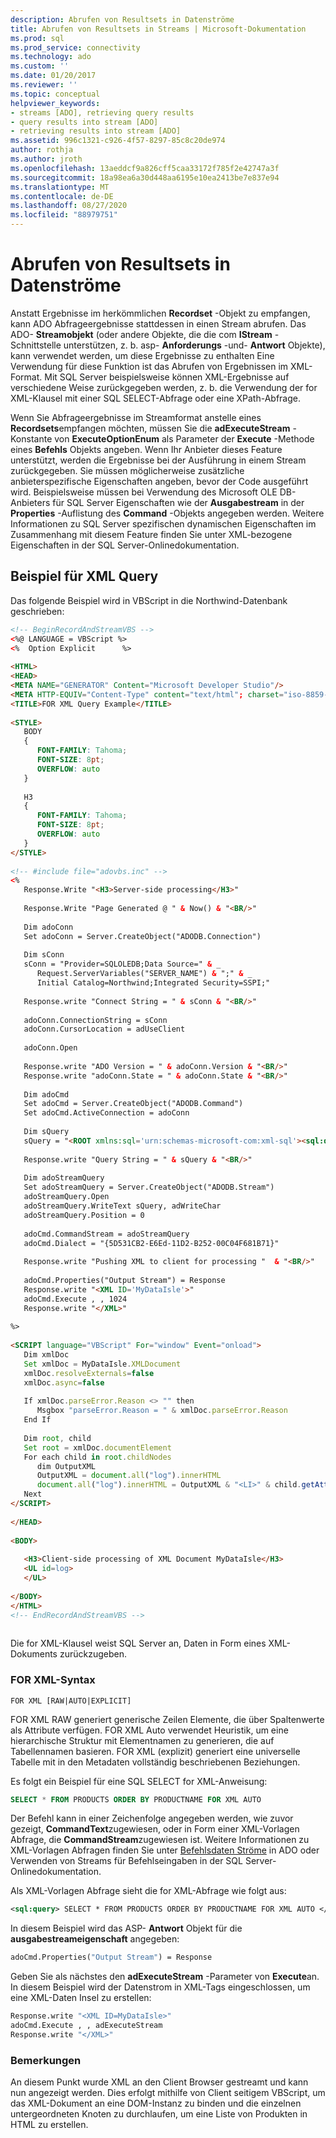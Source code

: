 ```yaml
---
description: Abrufen von Resultsets in Datenströme
title: Abrufen von Resultsets in Streams | Microsoft-Dokumentation
ms.prod: sql
ms.prod_service: connectivity
ms.technology: ado
ms.custom: ''
ms.date: 01/20/2017
ms.reviewer: ''
ms.topic: conceptual
helpviewer_keywords:
- streams [ADO], retrieving query results
- query results into stream [ADO]
- retrieving results into stream [ADO]
ms.assetid: 996c1321-c926-4f57-8297-85c8c20de974
author: rothja
ms.author: jroth
ms.openlocfilehash: 13aeddcf9a826cff5caa33172f785f2e42747a3f
ms.sourcegitcommit: 18a98ea6a30d448aa6195e10ea2413be7e837e94
ms.translationtype: MT
ms.contentlocale: de-DE
ms.lasthandoff: 08/27/2020
ms.locfileid: "88979751"
---
```

# <a name="retrieving-resultsets-into-streams"></a>Abrufen von Resultsets in Datenströme
Anstatt Ergebnisse im herkömmlichen **Recordset** -Objekt zu empfangen, kann ADO Abfrageergebnisse stattdessen in einen Stream abrufen. Das ADO- **Streamobjekt** (oder andere Objekte, die die com **IStream** -Schnittstelle unterstützen, z. b. asp- **Anforderungs** -und- **Antwort** Objekte), kann verwendet werden, um diese Ergebnisse zu enthalten Eine Verwendung für diese Funktion ist das Abrufen von Ergebnissen im XML-Format. Mit SQL Server beispielsweise können XML-Ergebnisse auf verschiedene Weise zurückgegeben werden, z. b. die Verwendung der for XML-Klausel mit einer SQL SELECT-Abfrage oder eine XPath-Abfrage.  
  
 Wenn Sie Abfrageergebnisse im Streamformat anstelle eines **Recordsets**empfangen möchten, müssen Sie die **adExecuteStream** -Konstante von **ExecuteOptionEnum** als Parameter der **Execute** -Methode eines **Befehls** Objekts angeben. Wenn Ihr Anbieter dieses Feature unterstützt, werden die Ergebnisse bei der Ausführung in einem Stream zurückgegeben. Sie müssen möglicherweise zusätzliche anbieterspezifische Eigenschaften angeben, bevor der Code ausgeführt wird. Beispielsweise müssen bei Verwendung des Microsoft OLE DB-Anbieters für SQL Server Eigenschaften wie der **Ausgabestream** in der **Properties** -Auflistung des **Command** -Objekts angegeben werden. Weitere Informationen zu SQL Server spezifischen dynamischen Eigenschaften im Zusammenhang mit diesem Feature finden Sie unter XML-bezogene Eigenschaften in der SQL Server-Onlinedokumentation.  
  
## <a name="for-xml-query-example"></a>Beispiel für XML Query  
 Das folgende Beispiel wird in VBScript in die Northwind-Datenbank geschrieben:  
  
```html
<!-- BeginRecordAndStreamVBS -->  
<%@ LANGUAGE = VBScript %>  
<%  Option Explicit      %>  
  
<HTML>  
<HEAD>  
<META NAME="GENERATOR" Content="Microsoft Developer Studio"/>  
<META HTTP-EQUIV="Content-Type" content="text/html"; charset="iso-8859-1">  
<TITLE>FOR XML Query Example</TITLE>  
  
<STYLE>  
   BODY  
   {  
      FONT-FAMILY: Tahoma;  
      FONT-SIZE: 8pt;  
      OVERFLOW: auto  
   }  
  
   H3  
   {  
      FONT-FAMILY: Tahoma;  
      FONT-SIZE: 8pt;  
      OVERFLOW: auto  
   }  
</STYLE>  
  
<!-- #include file="adovbs.inc" -->  
<%  
   Response.Write "<H3>Server-side processing</H3>"  
  
   Response.Write "Page Generated @ " & Now() & "<BR/>"  
  
   Dim adoConn  
   Set adoConn = Server.CreateObject("ADODB.Connection")  
  
   Dim sConn  
   sConn = "Provider=SQLOLEDB;Data Source=" & _  
      Request.ServerVariables("SERVER_NAME") & ";" & _  
      Initial Catalog=Northwind;Integrated Security=SSPI;"  
  
   Response.write "Connect String = " & sConn & "<BR/>"  
  
   adoConn.ConnectionString = sConn  
   adoConn.CursorLocation = adUseClient  
  
   adoConn.Open  
  
   Response.write "ADO Version = " & adoConn.Version & "<BR/>"  
   Response.write "adoConn.State = " & adoConn.State & "<BR/>"  
  
   Dim adoCmd  
   Set adoCmd = Server.CreateObject("ADODB.Command")  
   Set adoCmd.ActiveConnection = adoConn  
  
   Dim sQuery  
   sQuery = "<ROOT xmlns:sql='urn:schemas-microsoft-com:xml-sql'><sql:query>SELECT * FROM PRODUCTS WHERE ProductName='Gumbr Gummibrchen' FOR XML AUTO</sql:query></ROOT>"  
  
   Response.write "Query String = " & sQuery & "<BR/>"  
  
   Dim adoStreamQuery  
   Set adoStreamQuery = Server.CreateObject("ADODB.Stream")  
   adoStreamQuery.Open  
   adoStreamQuery.WriteText sQuery, adWriteChar  
   adoStreamQuery.Position = 0  
  
   adoCmd.CommandStream = adoStreamQuery  
   adoCmd.Dialect = "{5D531CB2-E6Ed-11D2-B252-00C04F681B71}"  
  
   Response.write "Pushing XML to client for processing "  & "<BR/>"  
  
   adoCmd.Properties("Output Stream") = Response  
   Response.write "<XML ID='MyDataIsle'>"  
   adoCmd.Execute , , 1024  
   Response.write "</XML>"  
  
%>  
  
<SCRIPT language="VBScript" For="window" Event="onload">  
   Dim xmlDoc  
   Set xmlDoc = MyDataIsle.XMLDocument  
   xmlDoc.resolveExternals=false  
   xmlDoc.async=false  
  
   If xmlDoc.parseError.Reason <> "" then  
      Msgbox "parseError.Reason = " & xmlDoc.parseError.Reason  
   End If  
  
   Dim root, child  
   Set root = xmlDoc.documentElement  
   For each child in root.childNodes  
      dim OutputXML  
      OutputXML = document.all("log").innerHTML  
      document.all("log").innerHTML = OutputXML & "<LI>" & child.getAttribute("ProductName") & "</LI>"  
   Next  
</SCRIPT>  
  
</HEAD>  
  
<BODY>  
  
   <H3>Client-side processing of XML Document MyDataIsle</H3>  
   <UL id=log>  
   </UL>  
  
</BODY>  
</HTML>  
<!-- EndRecordAndStreamVBS -->  
  
```  
  
 Die for XML-Klausel weist SQL Server an, Daten in Form eines XML-Dokuments zurückzugeben.  
  
### <a name="for-xml-syntax"></a>FOR XML-Syntax  
  
```syntax
FOR XML [RAW|AUTO|EXPLICIT]  
```  
  
 FOR XML RAW generiert generische Zeilen Elemente, die über Spaltenwerte als Attribute verfügen. FOR XML Auto verwendet Heuristik, um eine hierarchische Struktur mit Elementnamen zu generieren, die auf Tabellennamen basieren. FOR XML (explizit) generiert eine universelle Tabelle mit in den Metadaten vollständig beschriebenen Beziehungen.  
  
 Es folgt ein Beispiel für eine SQL SELECT for XML-Anweisung:  
  
```sql
SELECT * FROM PRODUCTS ORDER BY PRODUCTNAME FOR XML AUTO  
```  
  
 Der Befehl kann in einer Zeichenfolge angegeben werden, wie zuvor gezeigt, **CommandText**zugewiesen, oder in Form einer XML-Vorlagen Abfrage, die **CommandStream**zugewiesen ist. Weitere Informationen zu XML-Vorlagen Abfragen finden Sie unter [Befehlsdaten Ströme](../../../ado/guide/data/command-streams.md) in ADO oder Verwenden von Streams für Befehlseingaben in der SQL Server-Onlinedokumentation.  
  
 Als XML-Vorlagen Abfrage sieht die for XML-Abfrage wie folgt aus:  
  
```xml
<sql:query> SELECT * FROM PRODUCTS ORDER BY PRODUCTNAME FOR XML AUTO </sql:query>  
```  
  
 In diesem Beispiel wird das ASP- **Antwort** Objekt für die **ausgabestreameigenschaft** angegeben:  
  
```vb
adoCmd.Properties("Output Stream") = Response  
```  
  
 Geben Sie als nächstes den **adExecuteStream** -Parameter von **Execute**an. In diesem Beispiel wird der Datenstrom in XML-Tags eingeschlossen, um eine XML-Daten Insel zu erstellen:  
  
```vb
Response.write "<XML ID=MyDataIsle>"  
adoCmd.Execute , , adExecuteStream  
Response.write "</XML>"  
```  
  
### <a name="remarks"></a>Bemerkungen  
 An diesem Punkt wurde XML an den Client Browser gestreamt und kann nun angezeigt werden. Dies erfolgt mithilfe von Client seitigem VBScript, um das XML-Dokument an eine DOM-Instanz zu binden und die einzelnen untergeordneten Knoten zu durchlaufen, um eine Liste von Produkten in HTML zu erstellen.
